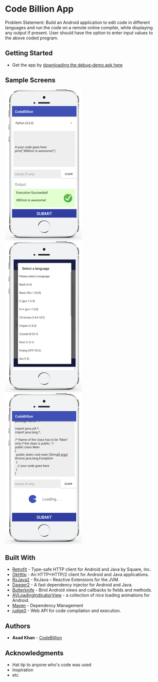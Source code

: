 # Code Billion App

Problem Statement:
	Build an Android application to edit code in different languages and run the code
	on a remote online compiler, while displaying any output if present.
	 User should have the option to enter input values to the above coded program.

## Getting Started


* Get the app by [downloading the debug-demo apk here](https://github.com/asadkhan777/CodeBillion/blob/master/app-debug-demo.apk)



## Sample Screens


![screenshot1](docs/images/mobile_xbillion_1.png)
![screenshot2](docs/images/mobile_xbillion_2.png)
![screenshot3](docs/images/mobile_xbillion_3.png)


## Built With

* [Retrofit](https://github.com/square/retrofit) - Type-safe HTTP client for Android and Java by Square, Inc.
* [OkHttp](https://github.com/square/okhttp) - An HTTP+HTTP/2 client for Android and Java applications.
* [RxJava2](https://github.com/ReactiveX/RxJava) - RxJava – Reactive Extensions for the JVM.
* [Dagger2](https://github.com/google/dagger) - A fast dependency injector for Android and Java.
* [Butterknife](https://github.com/JakeWharton/butterknife) - Bind Android views and callbacks to fields and methods.
* [AVLoadingIndicatorView](https://github.com/81813780/AVLoadingIndicatorView) - a collection of nice loading animations for Android.
* [Maven](https://maven.apache.org/) - Dependency Management
* [judge0](https://github.com/judge0/api) - Web API for code compilation and execution.

## Authors

* **Asad Khan** - [CodeBillion](https://github.com/asadkhan777/CodeBillion)


## Acknowledgments

* Hat tip to anyone who's code was used
* Inspiration
* etc
